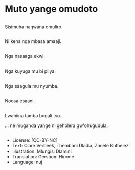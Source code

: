 # Muto yange omudoto

##
Sisimuha naŋwana omuliro.

##
Ni kena nga mbasa amaaji.

##
Nga nasaaga ekwi.

##
Nga kuyuga mu bi piiya.

##
Nga saagula mu nyumba.

##
Noosa esaani.

##
Lwahiina tamba bugali tyo...

... ne muganda yange ni geholera gw'ohugudula.

##
* License: [CC-BY-NC]
* Text: Clare Verbeek, Thembani Dladla, Zanele Buthelezi
* Illustration: Mlungisi Dlamini
* Translation: Gershom Hirome
* Language: nuj
